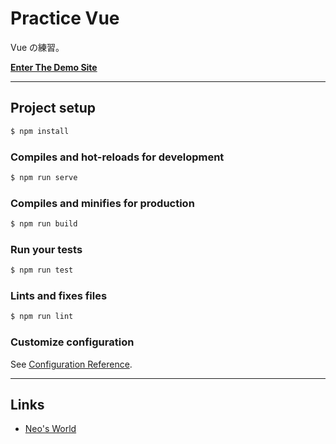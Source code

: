 # Practice Vue

Vue の練習。

__[Enter The Demo Site](https://practice-vue.neos21.now.sh/)__


---


## Project setup

```sh
$ npm install
```

### Compiles and hot-reloads for development

```sh
$ npm run serve
```

### Compiles and minifies for production

```sh
$ npm run build
```

### Run your tests

```sh
$ npm run test
```

### Lints and fixes files

```sh
$ npm run lint
```

### Customize configuration

See [Configuration Reference](https://cli.vuejs.org/config/).


---


## Links

- [Neo's World](https://neos21.net/)
